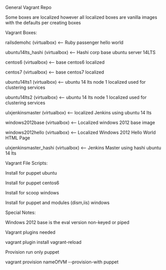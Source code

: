 General Vagrant Repo

Some boxes are localized however all localized boxes are vanilla images with the defaults per creating boxes 

Vagrant Boxes:

railsdemohc               (virtualbox) <-- Ruby passenger hello world 

ubuntu14lts_hashi         (virtualbox) <-- Hashi corp base ubuntu server 14LTS

centos6                   (virtualbox) <-- base centos6 localized

centos7                   (virtualbox) <-- base centos7 localized

ubuntu14lts1              (virtualbox) <-- ubuntu 14 lts node 1 localized used for clustering services

ubuntu14lts2              (virtualbox) <-- ubuntu 14 lts node 1 localized used for clustering services

ulxjenkinsmaster          (virtualbox) <-- localized Jenkins using ubuntu 14 lts

windows2012base           (virtualbox) <-- Localized windows 2012 base image

windows2012hello          (virtualbox) <-- Localized Windows 2012 Hello World HTML Page

ulxjenkinsmaster_hashi    (virtualbox) <-- Jenkins Master using hashi ubuntu 14 lts

Vagrant File Scripts:

Install for puppet ubuntu

Install for puppet centos6

Install for scoop windows

Install for puppet and modules (dism,iis) windows

Special Notes:

Windows 2012 base is the eval version non-keyed or piped

Vagrant plugins needed

vagrant plugin install vagrant-reload

Provision run only puppet

vagrant provision nameOfVM --provision-with puppet